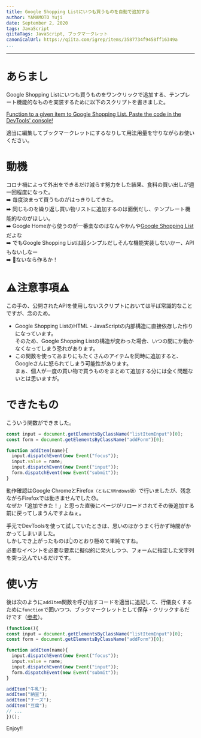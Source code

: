 ```yaml
---
title: Google Shopping Listにいつも買うものを自動で追加する
author: YAMAMOTO Yuji
date: September 2, 2020
tags: JavaScript
qiitaTags: JavaScript, ブックマークレット
canonicalUrl: https://qiita.com/igrep/items/3587734f9458ff16349a
...
```

---

# あらまし

Google Shopping Listにいつも買うものをワンクリックで追加する、テンプレート機能的なものを実装するために以下のスクリプトを書きました。

[Function to a given item to Google Shopping List. Paste the code in the DevTools' console!](https://gist.github.com/igrep/a41d2f9678621b5bb5e5e0d7c79ae6e5)

適当に編集してブックマークレットにするなりして用法用量を守りながらお使いください。

# 動機

コロナ禍によって外出をできるだけ減らす努力をした結果、食料の買い出しが週一回程度になった。  
➡️ 毎度決まって買うものがはっきりしてきた。  
➡️ 同じものを繰り返し買い物リストに追加するのは面倒だし、テンプレート機能的なのがほしい。  
➡️ Google Homeから使うのが一番楽なのはなんやかんや[Google Shopping List](https://shoppinglist.google.com/)だよな  
➡️ でもGoogle Shopping Listは超シンプルだしそんな機能実装しないかー、APIもないしなー  
➡️ 💪ないなら作るか！

# ⚠️注意事項⚠️

この手の、公開されたAPIを使用しないスクリプトにおいては半ば常識的なことですが、念のため。

- Google Shopping ListのHTML・JavaScriptの内部構造に直接依存した作りになっています。  
  そのため、Google Shopping Listの構造が変わった場合、いつの間にか動かなくなってしまう恐れがあります。
- この関数を使ってあまりにもたくさんのアイテムを同時に追加すると、Googleさんに怒られてしまう可能性があります。  
  まぁ、個人が一度の買い物で買うものをまとめて追加する分には全く問題ないとは思いますが。

# できたもの

こういう関数ができました。

```javascript
const input = document.getElementsByClassName("listItemInput")[0];
const form = document.getElementsByClassName("addForm")[0];

function addItem(name){
  input.dispatchEvent(new Event("focus"));
  input.value = name;
  input.dispatchEvent(new Event("input"));
  form.dispatchEvent(new Event("submit"));
}
```

動作確認はGoogle ChromeとFirefox<small>（ともにWindows版）</small>で行いましたが、残念ながらFirefoxでは動きませんでした😞。  
なぜか「追加できた！」と思った直後にページがリロードされてその後追加する前に戻ってしまうんですよねぇ。

手元でDevToolsを使って試していたときは、思いのほかうまく行かず時間がかかってしまいました。  
しかしでき上がったものは👆のとおり極めて単純ですね。  
必要なイベントを必要な要素に擬似的に発火しつつ、フォームに指定した文字列を突っ込んでいるだけです。

# 使い方

後は次のように`addItem`関数を呼び出すコードを適当に追記して、行儀良くするために`function`で囲いつつ、ブックマークレットとして保存・クリックするだけです（[参考](https://qiita.com/aqril_1132/items/b5f9040ccb8cbc705d04)）。

```javascript
(function(){
const input = document.getElementsByClassName("listItemInput")[0];
const form = document.getElementsByClassName("addForm")[0];

function addItem(name){
  input.dispatchEvent(new Event("focus"));
  input.value = name;
  input.dispatchEvent(new Event("input"));
  form.dispatchEvent(new Event("submit"));
}

addItem("牛乳");
addItem("納豆");
addItem("チーズ");
addItem("豆腐");
// ...
})();
```

Enjoy!!
